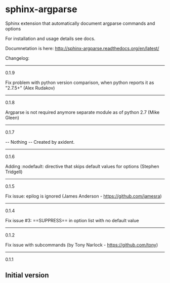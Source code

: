sphinx-argparse
===============

Sphinx extension that automatically document argparse commands and options

For installation and usage details see docs.

Documnetation is here: 
http://sphinx-argparse.readthedocs.org/en/latest/

Changelog:

------------------------------
0.1.9

Fix problem with python version comparison, when python reports it as "2.7.5+" (Alex Rudakov)

------------------------------
0.1.8

Argparse is not required anymore separate module as of python 2.7 (Mike Gleen)

------------------------------
0.1.7

-- Nothing -- Created by axident.

------------------------------
0.1.6

Adding :nodefault: directive that skips default values for options (Stephen Tridgell)

------------------------------
0.1.5

Fix issue: epilog is ignored (James Anderson - https://github.com/jamesra)

------------------------------
0.1.4

Fix issue #3: ==SUPPRESS== in option list with no default value

------------------------------
0.1.2

Fix issue with subcommands (by Tony Narlock - https://github.com/tony)

------------------------------
0.1.1

Initial version
------------------------------
